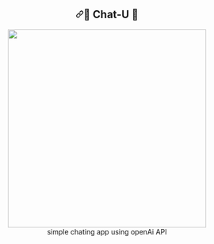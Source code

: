 <h2 align="center" dir="auto"><a id="user-content--notice-" class="anchor" aria-hidden="true" href="#-notice-"><svg class="octicon octicon-link" viewBox="0 0 16 16" version="1.1" width="16" height="16" aria-hidden="true"><path fill-rule="evenodd" d="M7.775 3.275a.75.75 0 001.06 1.06l1.25-1.25a2 2 0 112.83 2.83l-2.5 2.5a2 2 0 01-2.83 0 .75.75 0 00-1.06 1.06 3.5 3.5 0 004.95 0l2.5-2.5a3.5 3.5 0 00-4.95-4.95l-1.25 1.25zm-4.69 9.64a2 2 0 010-2.83l2.5-2.5a2 2 0 012.83 0 .75.75 0 001.06-1.06 3.5 3.5 0 00-4.95 0l-2.5 2.5a3.5 3.5 0 004.95 4.95l1.25-1.25a.75.75 0 00-1.06-1.06l-1.25 1.25a2 2 0 01-2.83 0z"></path></svg></a><g-emoji class="g-emoji" alias="loudspeaker" fallback-src="https://github.githubassets.com/images/icons/emoji/unicode/1f4e2.png">📢</g-emoji> Chat-U <g-emoji class="g-emoji" alias="loudspeaker" fallback-src="https://github.githubassets.com/images/icons/emoji/unicode/1f4e2.png">📢</g-emoji></h2>

<p align="center" dir="auto">
<a href="https://blog.getleon.ai/a-much-better-nlp-and-future-1-0-0-beta-7/" rel="nofollow"><img width="400" src="https://res.cloudinary.com/djxtnmq7e/image/upload/v1675406702/avater_1-modified_tll14i.png" data-canonical-src="https://blog.getleon.ai/static/a62ac28a01cb6898e299dced40875a68/c1b63/beta-7.png" style="max-width: 100%;"></a>
<br>
simple chating app using openAi API 
</p>
